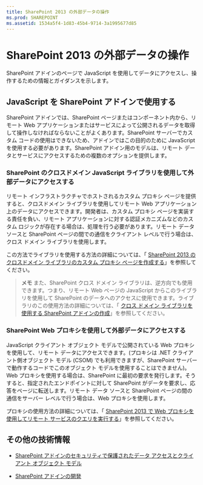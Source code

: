 ```yaml
---
title: SharePoint 2013 の外部データの操作
ms.prod: SHAREPOINT
ms.assetid: 1534a5f4-1d83-45b4-9714-3a1995677d85
---
```



# SharePoint 2013 の外部データの操作
SharePoint アドインのページで JavaScript を使用してデータにアクセスし、操作するための情報とガイダンスを示します。
## JavaScript を SharePoint アドインで使用する
<a name="SP15Workdata_Working"> </a>

SharePoint アドインでは、SharePoint ページまたはコンポーネント内から、リモート Web アプリケーションまたはサービスによって公開されるデータを取得して操作しなければならないことがよくあります。SharePoint サーバーでカスタム コードの使用はできないため、アドインではこの目的のために JavaScript を使用する必要があります。SharePoint アドイン用のモデルは、リモート データとサービスにアクセスするための複数のオプションを提供します。




### SharePoint のクロスドメイン JavaScript ライブラリを使用して外部データにアクセスする

リモート インフラストラクチャでホストされるカスタム プロキシ ページを提供すると、クロスドメイン ライブラリを使用してリモート Web アプリケーション上のデータにアクセスできます。開発者は、カスタム プロキシ ページを実装する責任を負い、リモート アプリケーションに対する認証メカニズムなどのカスタム ロジックが存在する場合は、処理を行う必要があります。リモート データ ソースと SharePoint ページの間での通信をクライアント レベルで行う場合は、クロス ドメイン ライブラリを使用します。



この方法でライブラリを使用する方法の詳細については、「 [SharePoint 2013 のクロスドメイン ライブラリのカスタム プロキシ ページを作成する](create-a-custom-proxy-page-for-the-cross-domain-library-in-sharepoint-2013.md)」を参照してください。




> **メモ**
> また、SharePoint クロス ドメイン ライブラリは、逆方向でも使用できます。つまり、リモート Web ページの JavaScript からこのライブラリを使用して SharePoint のデータへのアクセスに使用できます。ライブラリのこの使用方法の詳細については、「 [クロス ドメイン ライブラリを使用する SharePoint アドインの作成](creating-sharepoint-add-ins-that-use-the-cross-domain-library.md)」を参照してください。 





### SharePoint Web プロキシを使用して外部データにアクセスする

JavaScript クライアント オブジェクト モデルで公開されている Web プロキシを使用して、リモート データにアクセスできます。(プロキシは .NET クライアント側オブジェクト モデル (CSOM) でも利用できますが、SharePoint サーバーで動作するコードでこのオブジェクト モデルを使用することはできません)。 Web プロキシを使用する場合は、SharePoint に最初の要求を発行します。そうすると、指定されたエンドポイントに対して SharePoint がデータを要求し、応答をページに転送します。リモート データ ソースと SharePoint ページの間の通信をサーバー レベルで行う場合は、Web プロキシを使用します。



プロキシの使用方法の詳細については、「 [SharePoint 2013 で Web プロキシを使用してリモート サービスのクエリを実行する](query-a-remote-service-using-the-web-proxy-in-sharepoint-2013.md)」を参照してください。




## その他の技術情報
<a name="SP15Workdata_AddRes"> </a>


-  [SharePoint アドインのセキュリティで保護されたデータ アクセスとクライアント オブジェクト モデル](secure-data-access-and-client-object-models-for-sharepoint-add-ins.md)


-  [SharePoint アドインの開発](develop-sharepoint-add-ins.md)



